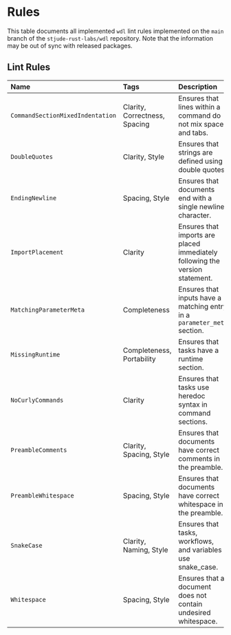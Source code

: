 # Rules

This table documents all implemented `wdl` lint rules implemented on the `main` 
branch of the `stjude-rust-labs/wdl` repository. Note that the information may 
be out of sync with released packages.

## Lint Rules

| Name                             | Tags                          | Description                                                                  |
|:---------------------------------|:------------------------------|:-----------------------------------------------------------------------------|
| `CommandSectionMixedIndentation` | Clarity, Correctness, Spacing | Ensures that lines within a command do not mix spaces and tabs.              |
| `DoubleQuotes`                   | Clarity, Style                | Ensures that strings are defined using double quotes.                        |
| `EndingNewline`                  | Spacing, Style                | Ensures that documents end with a single newline character.                  |
| `ImportPlacement`                | Clarity                       | Ensures that imports are placed immediately following the version statement. |
| `MatchingParameterMeta`          | Completeness                  | Ensures that inputs have a matching entry in a `parameter_meta` section.     |
| `MissingRuntime`                 | Completeness, Portability     | Ensures that tasks have a runtime section.                                   |
| `NoCurlyCommands`                | Clarity                       | Ensures that tasks use heredoc syntax in command sections.                   |
| `PreambleComments`               | Clarity, Spacing, Style       | Ensures that documents have correct comments in the preamble.                |
| `PreambleWhitespace`             | Spacing, Style                | Ensures that documents have correct whitespace in the preamble.              |
| `SnakeCase`                      | Clarity, Naming, Style        | Ensures that tasks, workflows, and variables use snake_case.                 |
| `Whitespace`                     | Spacing, Style                | Ensures that a document does not contain undesired whitespace.               |
